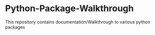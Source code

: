 # Python-Package-Walkthrough
This repository contains documentation/Walkthrough to various python packages

